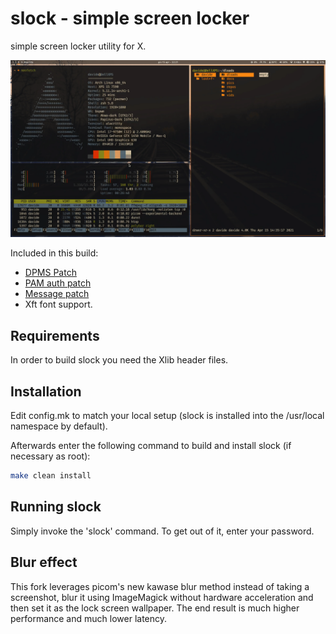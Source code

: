 # slock - simple screen locker

simple screen locker utility for X.

![slock](img/demo.gif)

Included in this build:

- [DPMS Patch](https://tools.suckless.org/slock/patches/dpms/)
- [PAM auth patch](https://tools.suckless.org/slock/patches/pam_auth/)
- [Message patch](https://tools.suckless.org/slock/patches/message/)
- Xft font support.

## Requirements

In order to build slock you need the Xlib header files.

## Installation

Edit config.mk to match your local setup (slock is installed into
the /usr/local namespace by default).

Afterwards enter the following command to build and install slock
(if necessary as root):

```sh
make clean install
```

## Running slock

Simply invoke the 'slock' command. To get out of it, enter your password.

## Blur effect

This fork leverages picom's new kawase blur method instead of taking a screenshot, blur it using ImageMagick without hardware acceleration and then set it as the lock screen wallpaper.
The end result is much higher performance and much lower latency.
